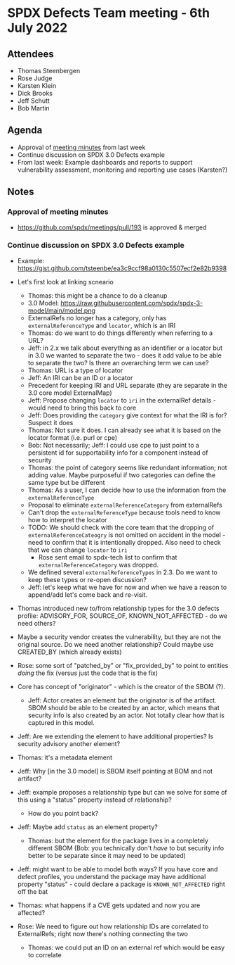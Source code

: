# SPDX Defects Team meeting - 6th July 2022

## Attendees
* Thomas Steenbergen
* Rose Judge
* Karsten Klein
* Dick Brooks
* Jeff Schutt
* Bob Martin

## Agenda
* Approval of [meeting minutes](https://github.com/spdx/meetings/pull/193) from last week
* Continue discussion on SPDX 3.0 Defects example
* From last week: Example dashboards and reports to support vulnerability assessment, monitoring and reporting use cases (Karsten?)

## Notes

### Approval of meeting minutes
* https://github.com/spdx/meetings/pull/193 is approved & merged

### Continue discussion on SPDX 3.0 Defects example
* Example: https://gist.github.com/tsteenbe/ea3c9ccf98a0130c5507ecf2e82b9398
* Let's first look at linking scneario
  * Thomas: this might be a chance to do a cleanup
  * 3.0 Model: https://raw.githubusercontent.com/spdx/spdx-3-model/main/model.png
  * ExternalRefs no longer has a category, only has `externalReferenceType` and `locator`, which is an IRI
  * Thomas: do we want to do things differently when referring to a URL?
  * Jeff: in 2.x we talk about everything as an identifier or a locator but in 3.0 we wanted to separate the two - does it add value to be able to separate the two? Is there an overarching term we can use?
  * Thomas: URL is a type of locator
  * Jeff: An IRI can be an ID or a locator
  * Precedent for keeping IRI and URL separate (they are separate in the 3.0 core model ExternalMap)
  * Jeff: Propose changing `locator` to `iri` in the externalRef details - would need to bring this back to core
  * Jeff: Does providing the `category` give context for what the IRI is for? Suspect it does
  * Thomas: Not sure it does. I can already see what it is based on the locator format (i.e. purl or cpe)
  * Bob: Not necessarily; Jeff: I could use cpe to just point to a persistent id for supportability info for a component instead of security
  * Thomas: the point of category seems like redundant information; not adding value. Maybe purposeful if two categories can define the same type but be different
  * Thomas: As a user, I can decide how to use the information from the `externalReferenceType`
  * Proposal to eliminate `externalReferenceCategory` from externalRefs
  * Can't drop the `externalReferenceType` because tools need to know how to interpret the locator
  * TODO: We should check with the core team that the dropping of `externalReferenceCateogry` is not omitted on accident in the model - need to confirm that it is intentionally dropped. Also need to check that we can change `locator` to `iri`
    * Rose sent email to spdx-tech list to confirm that `externalReferenceCategory` was dropped.
  * We defined several `externalReferenceTypes` in 2.3. Do we want to keep these types or re-open discussion?
  * Jeff: let's keep what we have for now and when we have a reason to append/add let's come back and re-visit.

* Thomas introduced new to/from relationship types for the 3.0 defects profile: ADVISORY_FOR, SOURCE_OF, KNOWN_NOT_AFFECTED - do we need others?
* Maybe a security vendor creates the vulnerability, but they are not the original source. Do we need another relationship? Could maybe use CREATED_BY (which already exists)
* Rose: some sort of "patched_by" or "fix_provided_by" to point to entities *doing* the fix (versus just the code that is the fix)
* Core has concept of "originator" - which is the creator of the SBOM (?).
  * Jeff: Actor creates an element but the originator is of the artifact. SBOM should be able to be created by an actor, which means that security info is also created by an actor. Not totally clear how that is captured in this model.
* Jeff: Are we extending the element to have additional properties? Is security advisory another element?
* Thomas: it's a metadata element
* Jeff: Why [in the 3.0 model] is SBOM itself pointing at BOM and not artifact?
* Jeff: example proposes a relationship type but can we solve for some of this using a "status" property instead of relationship?
  * How do you point back?
* Jeff: Maybe add `status` as an element property?
  * Thomas: but the element for the package lives in a completely different SBOM (Bob: you technically don't *have* to but security info better to be separate since it may need to be updated)
* Jeff: might want to be able to model both ways? If you have core and defect profiles, you understand the package may have additional property "status" - could declare a package is `KNOWN_NOT_AFFECTED` right off the bat
* Thomas: what happens if a CVE gets updated and now you are affected?
* Rose: We need to figure out how relationship IDs are correlated to ExternalRefs; right now there's nothing connecting the two
  * Thomas: we could put an ID on  an external ref which would be easy to correlate
